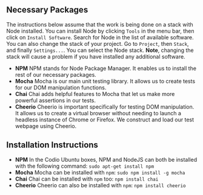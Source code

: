## Necessary Packages
The instructions below assume that the work is being done on a stack with Node installed. You can install Node by clicking `Tools` in the menu bar, then click on `Install Software`. Search for Node in the list of available software. You can also change the stack of your project. Go to `Project`, then `Stack`, and finally `Settings...`. You can select the Node stack. **Note**, changing the stack will cause a problem if you have installed any additional software.

- **NPM**
NPM stands for Node Package Manager. It enables us to install the rest of our necessary packages.
- **Mocha**
Mocha is our main unit testing library. It allows us to create tests for our DOM manipulation functions.
- **Chai**
Chai adds helpful features to Mocha that let us make more powerful assertions in our tests.
- **Cheerio**
Cheerio is important specifically for testing DOM manipulation. It allows us to create a virtual browser without needing to launch a headless instance of Chrome or Firefox. We construct and load our test webpage using Cheerio.

## Installation Instructions
- **NPM**
In the Codio Ubuntu boxes, NPM and NodeJS can both be installed with the following command: `sudo apt-get install npm`
- **Mocha**
Mocha can be installed with `npm`: `sudo npm install -g mocha`
- **Chai**
Chai can be installed with `npm` too: `npm install chai`
- **Cheerio**
Cheerio can also be installed with `npm`: `npm install cheerio`
